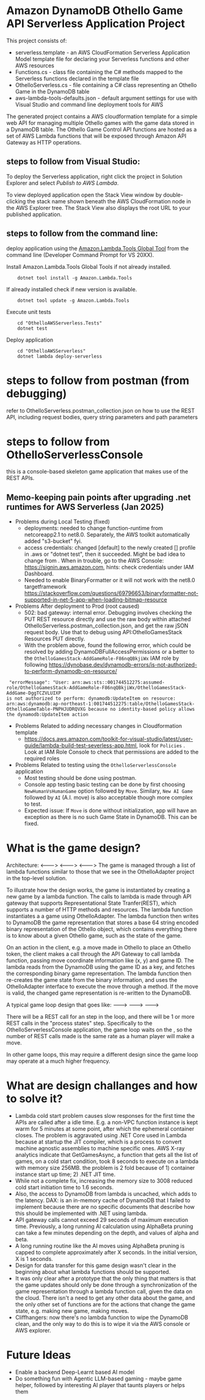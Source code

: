 # Amazon DynamoDB Othello Game API Serverless Application Project

This project consists of:
* serverless.template - an AWS CloudFormation Serverless Application Model template file for declaring your Serverless functions and other AWS resources
* Functions.cs - class file containing the C# methods mapped to the Serverless functions declared in the template file
* OthelloServerless.cs - file containing a C# class representing an Othello Game in the DynamoDB table
* aws-lambda-tools-defaults.json - default argument settings for use with Visual Studio and command line deployment tools for AWS

The generated project contains a AWS cloudformation template for a simple web API for managing multiple Othello games with the game data stored in a DynamoDB table. 
The Othello Game Control API functions are hosted as a set of AWS Lambda functions that will be exposed through Amazon API Gateway as HTTP operations.

## steps to follow from Visual Studio:

To deploy the Serverless application, right click the project in Solution Explorer and select *Publish to AWS Lambda*.

To view deployed application open the Stack View window by double-clicking the stack name shown beneath the AWS CloudFormation node in the AWS Explorer tree. The Stack View also displays the root URL to your published application.

## steps to follow from the command line:

deploy application using the [Amazon.Lambda.Tools Global Tool](https://github.com/aws/aws-extensions-for-dotnet-cli#aws-lambda-amazonlambdatools) from the command line (Developer Command Prompt for VS 20XX).

Install Amazon.Lambda.Tools Global Tools if not already installed.
```
    dotnet tool install -g Amazon.Lambda.Tools
```

If already installed check if new version is available.
```
    dotnet tool update -g Amazon.Lambda.Tools
```

Execute unit tests
```
    cd "OthelloAWSServerless.Tests"
    dotnet test
```

Deploy application
```
    cd "OthelloAWSServerless"
    dotnet lambda deploy-serverless
```

# steps to follow from postman (from debugging)
refer to OthelloServerless.postman_collection.json on how to use the REST API, including request bodies, query string parameters and path parameters

# steps to follow from OthelloServerlessConsole
this is a console-based skeleton game application that makes use of the REST APIs.

## Memo-keeping pain points after upgrading .net runtimes for AWS Serverless (Jan 2025)
* Problems during Local Testing (fixed)
  * deployments: needed to change function-runtime from netcoreapp2.1 to net8.0. Separately, the AWS toolkit automatically added "s3-bucket" fyi.
  * access credentials: changed [default] to the newly created [<user>] profile in .aws or "dotnet test", then it succeeded. Might be bad idea to change from <default>. When in trouble, go to the AWS Console: https://signin.aws.amazon.com, hints: check credentials under IAM Dashboard.
  * Needed to enable BinaryFormatter or it will not work with the net8.0 targetframework https://stackoverflow.com/questions/69796653/binaryformatter-not-supported-in-net-5-app-when-loading-bitmap-resource
* Problems After deployment to Prod (root caused)
  * 502: bad gateway: internal error. Debugging involves checking the PUT REST resource directly and use the raw body within attached OthelloServerless.postman_collection.json, and get the raw jSON request body. Use that to debug using API:OthelloGamesStack Resources PUT directly.
  * With the problem above, found the following error, which could be resolved by adding DynamoDBFullAccessPermissions or a better to the `OthelloGamesStack-AddGameRole-F86nqQBkjiWx` IAM role by following https://dynobase.dev/dynamodb-errors/is-not-authorized-to-perform-dynamodb-on-resource/
 ```
  "errorMessage": "User: arn:aws:sts::001744512275:assumed-role/OthelloGamesStack-AddGameRole-F86nqQBkjiWx/OthelloGamesStack-AddGame-DggTCZVLUIXP 
 is not authorized to perform: dynamodb:UpdateItem on resource: arn:aws:dynamodb:ap-northeast-1:001744512275:table/OthelloGamesStack-OthelloGameTable-PNPHJUDRQVXG because no identity-based policy allows the dynamodb:UpdateItem action
 ```
* Problems Related to adding necessary changes in Cloudformation template
  * https://docs.aws.amazon.com/toolkit-for-visual-studio/latest/user-guide/lambda-build-test-severless-app.html, look for `Policies` . Look at IAM Role Console to check that permissions are added to the required roles
* Problems Related to testing using the `OthelloServerlessConsole` application
  * Most testing should be done using postman. 
  * Console app testing basic testing can be done by first choosing `NewHumanVsHumanGame` option followed by `Move`. Similary, `New AI Game` followed by `AI` (A.I. move) is also acceptable though more complex to test.
  * Expected issue: If `Move` is done without initialization, app will have an exception as there is no such Game State in DynamoDB. This can be fixed.


# What is the game design?
Architecture:
    <game client> <---> <API gateway> <---> <Lambda> <---> <DynamoDB>
The game is managed through a list of lambda functions similar to those that we see in the OthelloAdapter project in the top-level solution.

To illustrate how the design works, the game is instantiated by creating a new game by a lambda function. 
The calls to lambda is made through API gateway that supports Representational State Tranfer(REST), which supports a number of HTTP methods and resources.
The lambda function instantiates a a game using OthelloAdapter.
The lambda function then writes to DynamoDB the game representation that stores a base 64 string encoded binary representation of the Othello object, which
contains everything there is to know about a given Othello game, such as the state of the game.

On an action in the client, e.g. a move made in Othello to place an Othello token, the client makes a call through the API Gateway to call lambda function,
passing move coordinate information like (x, y) and game ID. The lambda reads from the DynamoDB using the game ID as a key, and fetches the corresponding binary game representation.
The lambda function then re-creates the game state from the binary information, and uses the OthelloAdapter interface to execute the move through a method.
If the move is valid, the changed game representation is re-written to the DynamoDB.

A typical game loop design that goes like:
<update> ---> <render> ---> <process key input> ---> <process states>

There will be a REST call for an <update> step in the loop, and there will be 1 or more REST calls in the "process states" step.
Specifically to the OthelloServerlessConsole application, the game loop waits on the <process key input>, so the number of REST calls made is the same rate as a human player will make a move.

In other game loops, this may require a different design since the game loop may operate at a much higher frequency.

# What are design challanges and how to solve it?
* Lambda cold start problem causes slow responses for the first time the APIs are called after a idle time. E.g. a non-VPC function instance is kept warm for 5 minutes at some point, after which the ephemeral container closes. 
The problem is aggravated using .NET Core used in Lambda because at startup the JIT compiler, which is a process to convert machine agnostic assemblies to machine specific ones.
AWS X-ray analytics indicate that GetGamesAsync, a function that gets all the list of games, on a cold start condition, took 8 seconds to execute on a lambda with memory size 256MB.
the problem is 2 fold because of 1) container instance start up time; 2) .NET JIT time. 
 * While not a complete fix, increasing the memory size to 3008 reduced cold start initiation time to 1.6 seconds.
 * Also, the access to DynamoDB from lambda is uncached, which adds to the latency. DAX: is an in-memory cache of DynamoDB that I failed to implement because there are no specific documents that describe how this should be implemented with .NET using lambda.
* API gateway calls cannot exceed 29 seconds of maximum execution time. Previously, a long running AI calculation using AlphaBeta pruning can take a few minutes depending on the depth, and values of alpha and beta.
 * A long running routine like the AI moves using AlphaBeta pruning is capped to complete approximately after X seconds. In the initial version, X is 1 seconds.
* Design for data transfer for this game design wasn't clear in the beginning about what lambda functions should be supported.
 * It was only clear after a prototype that the only thing that matters is that the game updates should only be done through a synchronization of the game representation through a lambda function call, given the data on the cloud.
 There isn't a need to get any other data about the game, and the only other set of functions are for the actions that change the game state, e.g. making new game, making moves.
* Cliffhangers: now there's no lambda function to wipe the DynamoDB clean, and the only way to do this is to wipe it via the AWS console or AWS explorer.


# Future Ideas
* Enable a backend Deep-Learnt based AI model
* Do something fun with Agentic LLM-based gaming - maybe game helper, followed by interesting AI player that taunts players or helps them
